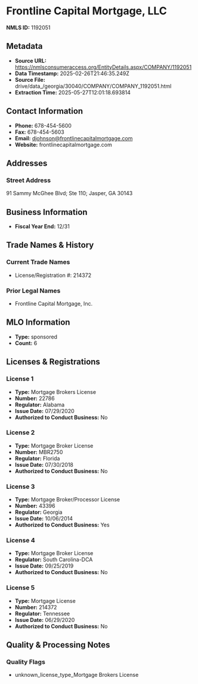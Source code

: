 # Frontline Capital Mortgage, LLC

**NMLS ID:** 1192051

## Metadata
- **Source URL:** https://nmlsconsumeraccess.org/EntityDetails.aspx/COMPANY/1192051
- **Data Timestamp:** 2025-02-26T21:46:35.249Z
- **Source File:** drive/data_/georgia/30040/COMPANY/COMPANY_1192051.html
- **Extraction Time:** 2025-05-27T12:01:18.693814

## Contact Information
- **Phone:** 678-454-5600
- **Fax:** 678-454-5603
- **Email:** djohnson@frontlinecapitalmortgage.com
- **Website:** frontlinecapitalmortgage.com

## Addresses
### Street Address
91 Sammy McGhee Blvd; Ste 110; Jasper, GA 30143

## Business Information
- **Fiscal Year End:** 12/31

## Trade Names & History
### Current Trade Names
- License/Registration #: 214372

### Prior Legal Names
- Frontline Capital Mortgage, Inc.

## MLO Information
- **Type:** sponsored
- **Count:** 6

## Licenses & Registrations

### License 1
- **Type:** Mortgage Brokers License
- **Number:** 22786
- **Regulator:** Alabama
- **Issue Date:** 07/29/2020
- **Authorized to Conduct Business:** No

### License 2
- **Type:** Mortgage Broker License
- **Number:** MBR2750
- **Regulator:** Florida
- **Issue Date:** 07/30/2018
- **Authorized to Conduct Business:** No

### License 3
- **Type:** Mortgage Broker/Processor License
- **Number:** 43396
- **Regulator:** Georgia
- **Issue Date:** 10/06/2014
- **Authorized to Conduct Business:** Yes

### License 4
- **Type:** Mortgage Broker License
- **Regulator:** South Carolina-DCA
- **Issue Date:** 09/25/2019
- **Authorized to Conduct Business:** No

### License 5
- **Type:** Mortgage License
- **Number:** 214372
- **Regulator:** Tennessee
- **Issue Date:** 06/29/2020
- **Authorized to Conduct Business:** No

## Quality & Processing Notes
### Quality Flags
- unknown_license_type_Mortgage Brokers License
